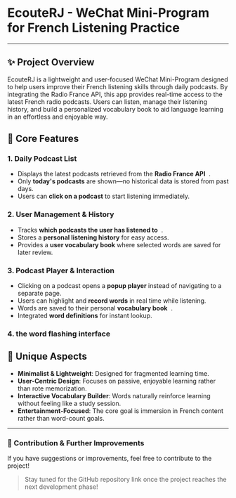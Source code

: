 # EcouteRJ - WeChat Mini-Program for French Listening Practice

---

## ✨ Project Overview &#x20;

EcouteRJ is a lightweight and user-focused WeChat Mini-Program designed to help users improve their French listening skills through daily podcasts. By integrating the Radio France API, this app provides real-time access to the latest French radio podcasts. Users can listen, manage their listening history, and build a personalized vocabulary book to aid language learning in an effortless and enjoyable way. &#x20;

## 📖 Core Features &#x20;

### 1. **Daily Podcast List** &#x20;

- Displays the latest podcasts retrieved from the **Radio France API**  .
- Only **today's podcasts** are shown—no historical data is stored from past days. &#x20;
- Users can **click on a podcast** to start listening immediately. &#x20;

### 2. **User Management & History** &#x20;

- Tracks **which podcasts the user has listened to**  .
- Stores a **personal listening history** for easy access. &#x20;
- Provides a **user vocabulary book** where selected words are saved for later review. &#x20;

### 3. **Podcast Player & Interaction** &#x20;

- Clicking on a podcast opens a **popup player** instead of navigating to a separate page. &#x20;
- Users can highlight and **record words** in real time while listening. &#x20;
- Words are saved to their personal **vocabulary book**  .
- Integrated **word definitions** for instant lookup. &#x20;

### 4. the word flashing interface

## 🌟 Unique Aspects &#x20;

- **Minimalist & Lightweight**: Designed for fragmented learning time. &#x20;
- **User-Centric Design**: Focuses on passive, enjoyable learning rather than rote memorization. &#x20;
- **Interactive Vocabulary Builder**: Words naturally reinforce learning without feeling like a study session. &#x20;
- **Entertainment-Focused**: The core goal is immersion in French content rather than word-count goals. &#x20;

---

### 💪 Contribution & Further Improvements &#x20;

If you have suggestions or improvements, feel free to contribute to the project! &#x20;

> Stay tuned for the GitHub repository link once the project reaches the next development phase! &#x20;

